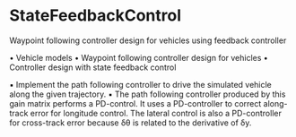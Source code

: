 # StateFeedbackControl
Waypoint following controller design for vehicles using feedback controller

•  Vehicle models
•  Waypoint following controller design for vehicles
•  Controller design with state feedback control

▪ Implement the path following controller to drive the simulated vehicle along the given trajectory.
▪ The path following controller produced by this gain matrix performs a PD-control. It uses a PD-controller to correct along-track error for longitude control. The lateral control is also a PD-controller for cross-track error because δθ is related to the derivative of δy.
